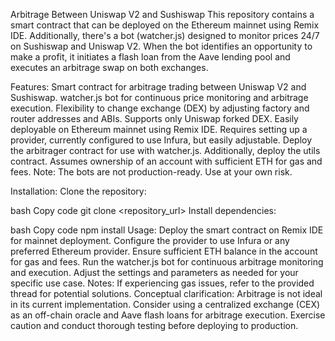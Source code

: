 Arbitrage Between Uniswap V2 and Sushiswap
This repository contains a smart contract that can be deployed on the Ethereum mainnet using Remix IDE. Additionally, there's a bot (watcher.js) designed to monitor prices 24/7 on Sushiswap and Uniswap V2. When the bot identifies an opportunity to make a profit, it initiates a flash loan from the Aave lending pool and executes an arbitrage swap on both exchanges.

Features:
Smart contract for arbitrage trading between Uniswap V2 and Sushiswap.
watcher.js bot for continuous price monitoring and arbitrage execution.
Flexibility to change exchange (DEX) by adjusting factory and router addresses and ABIs.
Supports only Uniswap forked DEX.
Easily deployable on Ethereum mainnet using Remix IDE.
Requires setting up a provider, currently configured to use Infura, but easily adjustable.
Deploy the arbitrager contract for use with watcher.js. Additionally, deploy the utils contract.
Assumes ownership of an account with sufficient ETH for gas and fees.
Note: The bots are not production-ready. Use at your own risk.

Installation:
Clone the repository:

bash
Copy code
git clone <repository_url>
Install dependencies:

bash
Copy code
npm install
Usage:
Deploy the smart contract on Remix IDE for mainnet deployment.
Configure the provider to use Infura or any preferred Ethereum provider.
Ensure sufficient ETH balance in the account for gas and fees.
Run the watcher.js bot for continuous arbitrage monitoring and execution.
Adjust the settings and parameters as needed for your specific use case.
Notes:
If experiencing gas issues, refer to the provided thread for potential solutions.
Conceptual clarification: Arbitrage is not ideal in its current implementation. Consider using a centralized exchange (CEX) as an off-chain oracle and Aave flash loans for arbitrage execution.
Exercise caution and conduct thorough testing before deploying to production.

